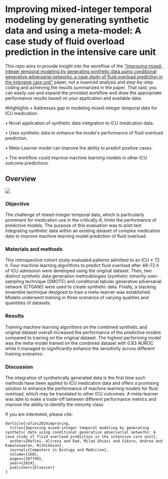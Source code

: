 # Improving mixed-integer temporal modeling by generating synthetic data and using a meta-model: A case study of fluid overload prediction in the intensive care unit 

This repo aims to provide insight into the workflow of the ["Improving mixed-integer temporal modeling by generating synthetic data using conditional generative adversarial networks: a case study of fluid overload prediction in the intensive care unit"](https://www.sciencedirect.com/science/article/abs/pii/S0010482523012143) paper, not a nuanced analysis and step-by-step coding and achieving the results summarized in the paper. That said, you can easily use and expand the provided workflow and draw the appropriate performance results based on your application and available data.

#Highlights
• Addresses gap in modeling mixed-integer temporal data for ICU medication.

• Novel application of synthetic data integration to ICU medication data.

• Uses synthetic data to enhance the model's performance of fluid overload prediction.

• Meta-Learner model can improve the ability to predict positive cases.

• The workflow could improve machine learning models in other ICU outcome predictions.

## Overview
![](Overview.png)

### Objective
The challenge of mixed-integer temporal data, which is particularly prominent for medication use in the critically ill, limits the performance of predictive models. The purpose of this evaluation was to pilot test integrating synthetic data within an existing dataset of complex medication data to improve machine learning model prediction of fluid overload.

### Materials and methods
This retrospective cohort study evaluated patients admitted to an ICU ≥ 72 h. Four machine learning algorithms to predict fluid overload after 48–72 h of ICU admission were developed using the original dataset. Then, two distinct synthetic data generation methodologies (synthetic minority over-sampling technique (SMOTE) and conditional tabular generative adversarial network (CTGAN)) were used to create synthetic data. Finally, a stacking ensemble technique designed to train a meta-learner was established. Models underwent training in three scenarios of varying qualities and quantities of datasets.

### Results
Training machine learning algorithms on the combined synthetic and original dataset overall increased the performance of the predictive models compared to training on the original dataset. The highest performing model was the meta-model trained on the combined dataset with 0.83 AUROC while it managed to significantly enhance the sensitivity across different training scenarios.

### Discussion
The integration of synthetically generated data is the first time such methods have been applied to ICU medication data and offers a promising solution to enhance the performance of machine learning models for fluid overload, which may be translated to other ICU outcomes. A meta-learner was able to make a trade-off between different performance metrics and improve the ability to identify the minority class.

If you are interested, please cite:

```
@article{rafiei2024improving,
  title={Improving mixed-integer temporal modeling by generating synthetic data using conditional generative adversarial networks: A case study of fluid overload prediction in the intensive care unit},
  author={Rafiei, Alireza and Rad, Milad Ghiasi and Sikora, Andrea and Kamaleswaran, Rishikesan},
  journal={Computers in Biology and Medicine},
  volume={168},
  pages={107749},
  year={2024},
  publisher={Elsevier}
}
```
